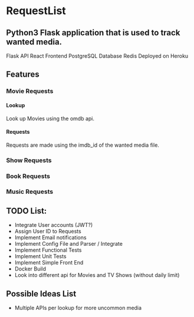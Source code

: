 # RequestList

## Python3 Flask application that is used to track wanted media.
Flask API
React Frontend
PostgreSQL Database
Redis
Deployed on Heroku

## Features
### Movie Requests
#### Lookup
Look up Movies using the omdb api.

#### Requests
Requests are made using the imdb_id of the wanted media file.

### Show Requests


### Book Requests


### Music Requests



## TODO List:
* Integrate User accounts (JWT?)
* Assign User ID to Requests
* Implement Email notifications
* Implement Config File and Parser / Integrate
* Implement Functional Tests
* Implement Unit Tests
* Implement Simple Front End
* Docker Build
* Look into different api for Movies and TV Shows (without daily limit)

## Possible Ideas List
* Multiple APIs per lookup for more uncommon media
